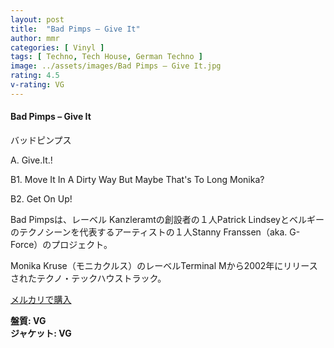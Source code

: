 ```yaml
---
layout: post
title:  "Bad Pimps – Give It"
author: mmr
categories: [ Vinyl ]
tags: [ Techno, Tech House, German Techno ]
image: ../assets/images/Bad Pimps – Give It.jpg
rating: 4.5
v-rating: VG
---
```


#### Bad Pimps – Give It

バッドピンプス

A. Give.It.!

B1. Move It In A Dirty Way But Maybe That's To Long Monika?

B2. Get On Up!

Bad Pimpsは、レーベル Kanzleramtの創設者の１人Patrick Lindseyとベルギーのテクノシーンを代表するアーティストの１人Stanny Franssen（aka. G-Force）のプロジェクト。

Monika Kruse（モニカクルス）のレーベルTerminal Mから2002年にリリースされたテクノ・テックハウストラック。

[メルカリで購入](https://jp.mercari.com/item/m71741554299?afid=6142608987)

<div class="mt-4 mb-4 d-flex align-items-center">
<strong class="mr-1">盤質: VG</strong>
</div>
<div class="mt-4 mb-4 d-flex align-items-center">
<strong class="mr-1">ジャケット: VG</strong>
</div>
